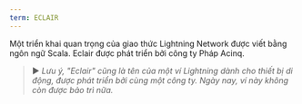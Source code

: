 ```yaml
---
term: ECLAIR
---
```


Một triển khai quan trọng của giao thức Lightning Network được viết bằng ngôn ngữ Scala. Eclair được phát triển bởi công ty Pháp Acinq.

> ► *Lưu ý, "Eclair" cũng là tên của một ví Lightning dành cho thiết bị di động, được phát triển bởi cùng một công ty. Ngày nay, ví này không còn được bảo trì nữa.*